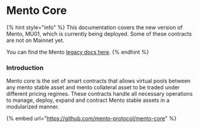 # Mento Core

{% hint style="info" %}
This documentation covers the new version of Mento, MU01, which is currently being deployed. Some of these contracts are not on Mainnet yet.&#x20;

You can find the Mento [legacy docs here](https://docs.mento.org/legacy).&#x20;
{% endhint %}

### Introduction

Mento core is the set of smart contracts that allows virtual pools between any mento stable asset and mento collateral asset to be traded under different pricing regimes. These contracts handle all necessary operations to manage, deploy, expand and contract Mento stable assets in a modularized manner.

{% embed url="https://github.com/mento-protocol/mento-core" %}
